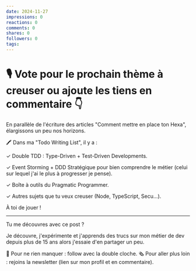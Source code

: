 ```yaml
---
date: 2024-11-27
impressions: 0
reactions: 0
comments: 0
shares: 0
followers: 0
tags:
---
```


# 🎙️ Vote pour le prochain thème à creuser ou ajoute les tiens en commentaire 👇

En parallèle de l'écriture des articles "Comment mettre en place ton Hexa", élargissons un peu nos horizons.

🖍️ Dans ma "Todo Writing List", il y a :

✓ Double TDD : Type-Driven + Test-Driven Developments.

✓ Event Storming + DDD Stratégique pour bien comprendre le métier (celui sur lequel j'ai le plus à progresser je pense).

✓ Boîte à outils du Pragmatic Programmer.

✓ Autres sujets que tu veux creuser (Node, TypeScript, Secu...).

À toi de jouer !

---

Tu me découvres avec ce post ?

Je découvre, j'expérimente et j'apprends des trucs sur mon métier de dev depuis plus de 15 ans alors j'essaie d'en partager un peu.

🔔 Pour ne rien manquer : follow avec la double cloche.
🗞️ Pour aller plus loin : rejoins la newsletter (lien sur mon profil et en commentaire).
